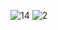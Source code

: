 ![1](https://github.com/KJY-kpu/Programmers/assets/81897584/16336327-8e20-4358-b2f5-559f99ff38e3)4
![2](https://github.com/KJY-kpu/Programmers/assets/81897584/00f51a3a-3627-4b37-a517-ba8a9b31e4fb)
